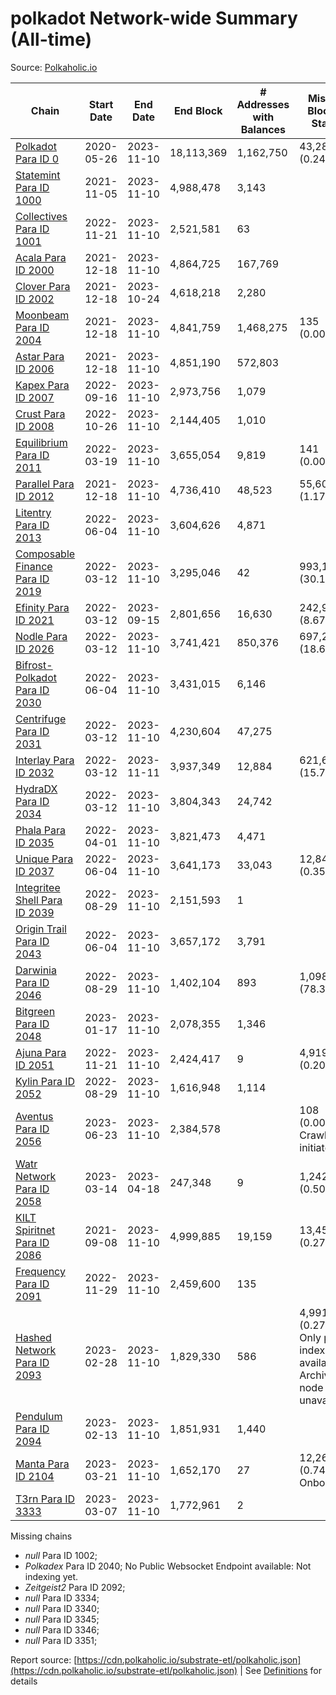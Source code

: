 # polkadot Network-wide Summary (All-time)

Source: [Polkaholic.io](https://polkaholic.io)


| Chain            | Start Date | End Date | End Block | # Addresses with Balances | Missing Blocks / Status |
| ---------------- | ---------- | ---------| --------- | ------------------------- | ----------------------- |
| [Polkadot Para ID 0](/polkadot/0-polkadot) | 2020-05-26 | 2023-11-10 | 18,113,369 |  1,162,750 | 43,282 (0.24%)  |
| [Statemint Para ID 1000](/polkadot/1000-statemint) | 2021-11-05 | 2023-11-10 | 4,988,478 |  3,143 |    |
| [Collectives Para ID 1001](/polkadot/1001-collectives) | 2022-11-21 | 2023-11-10 | 2,521,581 |  63 |    |
| [Acala Para ID 2000](/polkadot/2000-acala) | 2021-12-18 | 2023-11-10 | 4,864,725 |  167,769 |    |
| [Clover Para ID 2002](/polkadot/2002-clover) | 2021-12-18 | 2023-10-24 | 4,618,218 |  2,280 |    |
| [Moonbeam Para ID 2004](/polkadot/2004-moonbeam) | 2021-12-18 | 2023-11-10 | 4,841,759 |  1,468,275 | 135 (0.00%)  |
| [Astar Para ID 2006](/polkadot/2006-astar) | 2021-12-18 | 2023-11-10 | 4,851,190 |  572,803 |    |
| [Kapex Para ID 2007](/polkadot/2007-kapex) | 2022-09-16 | 2023-11-10 | 2,973,756 |  1,079 |    |
| [Crust Para ID 2008](/polkadot/2008-crust) | 2022-10-26 | 2023-11-10 | 2,144,405 |  1,010 |    |
| [Equilibrium Para ID 2011](/polkadot/2011-equilibrium) | 2022-03-19 | 2023-11-10 | 3,655,054 |  9,819 | 141 (0.00%)  |
| [Parallel Para ID 2012](/polkadot/2012-parallel) | 2021-12-18 | 2023-11-10 | 4,736,410 |  48,523 | 55,601 (1.17%)  |
| [Litentry Para ID 2013](/polkadot/2013-litentry) | 2022-06-04 | 2023-11-10 | 3,604,626 |  4,871 |    |
| [Composable Finance Para ID 2019](/polkadot/2019-composable) | 2022-03-12 | 2023-11-10 | 3,295,046 |  42 | 993,164 (30.14%)  |
| [Efinity Para ID 2021](/polkadot/2021-efinity) | 2022-03-12 | 2023-09-15 | 2,801,656 |  16,630 | 242,949 (8.67%)  |
| [Nodle Para ID 2026](/polkadot/2026-nodle) | 2022-03-12 | 2023-11-10 | 3,741,421 |  850,376 | 697,249 (18.64%)  |
| [Bifrost-Polkadot Para ID 2030](/polkadot/2030-bifrost-dot) | 2022-06-04 | 2023-11-10 | 3,431,015 |  6,146 |    |
| [Centrifuge Para ID 2031](/polkadot/2031-centrifuge) | 2022-03-12 | 2023-11-10 | 4,230,604 |  47,275 |    |
| [Interlay Para ID 2032](/polkadot/2032-interlay) | 2022-03-12 | 2023-11-11 | 3,937,349 |  12,884 | 621,626 (15.79%)  |
| [HydraDX Para ID 2034](/polkadot/2034-hydradx) | 2022-03-12 | 2023-11-10 | 3,804,343 |  24,742 |    |
| [Phala Para ID 2035](/polkadot/2035-phala) | 2022-04-01 | 2023-11-10 | 3,821,473 |  4,471 |    |
| [Unique Para ID 2037](/polkadot/2037-unique) | 2022-06-04 | 2023-11-10 | 3,641,173 |  33,043 | 12,847 (0.35%)  |
| [Integritee Shell Para ID 2039](/polkadot/2039-integritee-shell) | 2022-08-29 | 2023-11-10 | 2,151,593 |  1 |    |
| [Origin Trail Para ID 2043](/polkadot/2043-origintrail) | 2022-06-04 | 2023-11-10 | 3,657,172 |  3,791 |    |
| [Darwinia Para ID 2046](/polkadot/2046-darwinia) | 2022-08-29 | 2023-11-10 | 1,402,104 |  893 | 1,098,047 (78.31%)  |
| [Bitgreen Para ID 2048](/polkadot/2048-bitgreen) | 2023-01-17 | 2023-11-10 | 2,078,355 |  1,346 |    |
| [Ajuna Para ID 2051](/polkadot/2051-ajuna) | 2022-11-21 | 2023-11-10 | 2,424,417 |  9 | 4,919 (0.20%)  |
| [Kylin Para ID 2052](/polkadot/2052-kylin) | 2022-08-29 | 2023-11-10 | 1,616,948 |  1,114 |    |
| [Aventus Para ID 2056](/polkadot/2056-aventus) | 2023-06-23 | 2023-11-10 | 2,384,578 |   | 108 (0.00%) Crawling initiated |
| [Watr Network Para ID 2058](/polkadot/2058-watr) | 2023-03-14 | 2023-04-18 | 247,348 |  9 | 1,242 (0.50%)  |
| [KILT Spiritnet Para ID 2086](/polkadot/2086-kilt) | 2021-09-08 | 2023-11-10 | 4,999,885 |  19,159 | 13,454 (0.27%)  |
| [Frequency Para ID 2091](/polkadot/2091-frequency) | 2022-11-29 | 2023-11-10 | 2,459,600 |  135 |    |
| [Hashed Network Para ID 2093](/polkadot/2093-hashed) | 2023-02-28 | 2023-11-10 | 1,829,330 |  586 | 4,991 (0.27%) Only partial index available: Archive node unavailable |
| [Pendulum Para ID 2094](/polkadot/2094-pendulum) | 2023-02-13 | 2023-11-10 | 1,851,931 |  1,440 |    |
| [Manta Para ID 2104](/polkadot/2104-manta) | 2023-03-21 | 2023-11-10 | 1,652,170 |  27 | 12,262 (0.74%) Onboarding |
| [T3rn Para ID 3333](/polkadot/3333-t3rn) | 2023-03-07 | 2023-11-10 | 1,772,961 |  2 |    |

Missing chains


* *null* Para ID 1002; 
* *Polkadex* Para ID 2040; No Public Websocket Endpoint available: Not indexing yet.
* *Zeitgeist2* Para ID 2092; 
* *null* Para ID 3334; 
* *null* Para ID 3340; 
* *null* Para ID 3345; 
* *null* Para ID 3346; 
* *null* Para ID 3351; 

Report source: [https://cdn.polkaholic.io/substrate-etl/polkaholic.json](https://cdn.polkaholic.io/substrate-etl/polkaholic.json) | See [Definitions](/DEFINITIONS.md) for details
